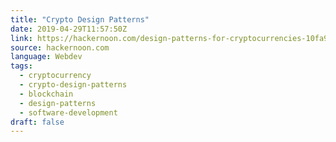 ```yaml
---
title: "Crypto Design Patterns"
date: 2019-04-29T11:57:50Z
link: https://hackernoon.com/design-patterns-for-cryptocurrencies-10fa92e1dda7?source=rss----3a8144eabfe3---4
source: hackernoon.com
language: Webdev
tags:
  - cryptocurrency
  - crypto-design-patterns
  - blockchain
  - design-patterns
  - software-development
draft: false
---
```

